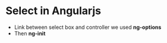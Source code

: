 # Select in Angularjs

- Link between select box and controller we used **ng-options**
- Then **ng-init**